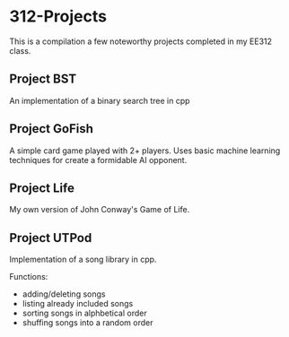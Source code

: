 # 312-Projects
This is a compilation a few noteworthy projects completed in my EE312 class.

## Project BST
An implementation of a binary search tree in cpp

## Project GoFish
A simple card game played with 2+ players. Uses basic machine learning techniques for create a formidable AI opponent.

## Project Life
My own version of John Conway's Game of Life. 

## Project UTPod
Implementation of a song library in cpp. 

Functions: 
- adding/deleting songs 
- listing already included songs
- sorting songs in alphbetical order
- shuffing songs into a random order

